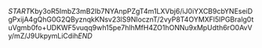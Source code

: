 $START$Kby3oR5ImbZ3mB2Ib7NYAnpPZgT4m1LXVbj6/iJ0iYXCB9cbYNEseiDgPxijA4gQhG0G2QByznqkKNsv23lS9NIocznT/2vyP8T4OYMXFl5lPGBralg0tuVgmb0fo+UDKWF5vuqq9wh15pe7hlhMfH4ZO1hONNu9xMpUdth6rO0AvVy/mZ/J9UkpymLiCdih$END$